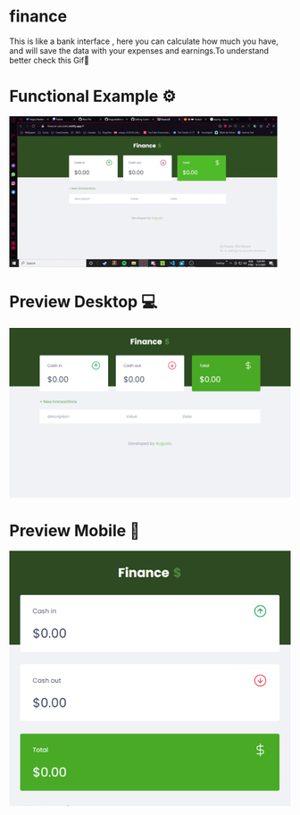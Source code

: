 # finance
This is like a bank interface , here you can calculate how much you have, and will save the data with your expenses and earnings.To understand better check this Gif💸

# Functional Example ⚙️

![gif](design/gif.gif)

# Preview Desktop 💻

![FistPhoto](design/preview.png)

# Preview Mobile 📱

![FistSecond](design/preview1.png)

